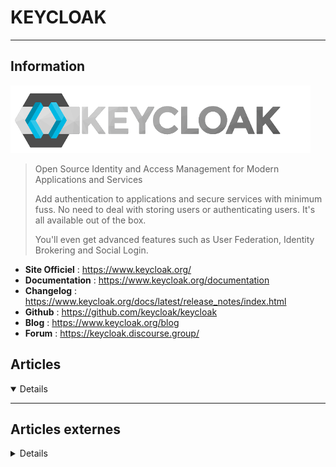 # KEYCLOAK
---

## <i class="fa-solid fa-hashtag"></i> Information

![Logo](../../_media/apps/keycloak/keycloak_logo.png ':size=250 :no-zoom')


> <i class="fa-solid fa-quote-left"></i> Open Source Identity and Access Management for Modern Applications and Services
>
> Add authentication to applications and secure services with minimum fuss. No need to deal with storing users or authenticating users. It's all available out of the box.
> 
> You'll even get advanced features such as User Federation, Identity Brokering and Social Login. <i class="fa-solid fa-quote-left fa-rotate-180"></i>


- <i class="fa-solid fa-globe"></i> **Site Officiel** : https://www.keycloak.org/
- <i class="fa-solid fa-book"></i> **Documentation** : https://www.keycloak.org/documentation
- <i class="fa-solid fa-file-circle-question"></i> **Changelog** : https://www.keycloak.org/docs/latest/release_notes/index.html
- <i class="fa-brands fa-github"></i> **Github** : https://github.com/keycloak/keycloak
- <i class="fab fa-blogger-b"></i> **Blog** : https://www.keycloak.org/blog
- <i class="fas fa-comments"></i> **Forum** : https://keycloak.discourse.group/



## <i class="fa-regular fa-newspaper"></i> Articles

<details open>

</details>

---

## <i class="fa-solid fa-glasses"></i> Articles externes

<details>

- [A deep dive into Keycloak | DevNation Tech Talk](https://www.youtube.com/watch?v=ZxpY_zZ52kU)
- [API login and JWT token generation using Keycloak](https://developers.redhat.com/blog/2020/01/29/api-login-and-jwt-token-generation-using-keycloak/)
- [Enabling metrics in RH-SSO](https://gexperts.com/wp/enabling-metrics-in-rh-sso/)
- [Installer Keycloak 15 sur Ubuntu 20.04 (sans Docker)](https://blog.zwindler.fr/2021/08/30/installer-keycloak-15-sur-ubuntu-20-04-sans-docker/)
- [Keycloak Cluster Setup With kube_ping](https://dzone.com/articles/setup-keycloak-cluster-with-kube-ping-in-kubernete)
- [Keycloak: Core concepts of open source identity and access management](https://developers.redhat.com/blog/2019/12/11/keycloak-core-concepts-of-open-source-identity-and-access-management/)
- [Securing apps and services with Keycloak authentication | DevNation Tech Talk](https://www.youtube.com/watch?v=mdZauKsMDiI)
- [Single Sign-On Made Easy with Keycloak / Red Hat SSO](https://developers.redhat.com/blog/2018/03/19/sso-made-easy-keycloak-rhsso/)
- [USER AUTHENTICATION WITH KEYCLOAK – PART 1: REACT FRONT-END](https://scalac.io/user-authentication-keycloak-1/)
- [Using Keycloak instead of Picketlink for SAML-based authentication](https://developers.redhat.com/blog/2019/08/27/using-keycloak-instead-of-picketlink-for-saml-based-authentication/)
- [What Keycloak Is and What It Does?](https://dzone.com/articles/what-is-keycloak-and-when-it-may-help-you)

</details>
